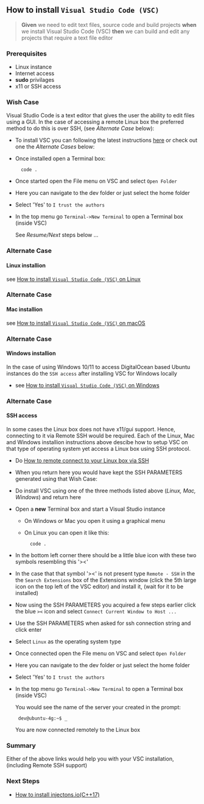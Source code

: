 ## How to install `Visual Studio Code (VSC)` 
> **Given** we need to edit text files, source code and build projects **when** we install Visual Studio Code (VSC) **then** we can build and edit any projects that require a text file editor  

### Prerequisites
- Linux instance
- Internet access
- **sudo** privilages 
- x11 or SSH access

### Wish Case
Visual Studio Code is a text editor that gives the user the ability to edit files using a GUI. In the case of accessing a remote Linux box the preferred method to do this is over SSH, (see *Alternate Case* below):
- To install VSC you can following the latest instructions [here](https://code.visualstudio.com/download) or check out one the *Alternate Cases* below:

- Once installed open a Terminal box:

        code .

 - Once started open the File menu on VSC and select `Open Folder`
 - Here you can navigate to the dev folder or just select the home folder
 - Select 'Yes' to `I trust the authors`
 - In the top menu go `Terminal->New Terminal` to open a Terminal box (inside VSC)

    See *Resume/Next* steps below ...

### Alternate Case
#### Linux installion
see [How to install `Visual Studio Code (VSC)` on Linux](https://github.com/perriera/for_interfaces/tree/main/vsc/linux)

### Alternate Case
#### Mac installion
see [How to install `Visual Studio Code (VSC)` on macOS](https://github.com/perriera/for_interfaces/tree/main/vsc/mac)

### Alternate Case
#### Windows installion
In the case of using Windows 10/11 to access DigitalOcean based Ubuntu instances do the `SSH access` after installing VSC for Windows locally
- see [How to install `Visual Studio Code (VSC)` on Windows](https://github.com/perriera/for_interfaces/tree/main/vsc/windows)

### Alternate Case
#### SSH access
In some cases the Linux box does not have x11/gui support. Hence, connecting to it via Remote SSH would be required. Each of the Linux, Mac and Windows installion instructions above descibe how to setup VSC on that type of operating system yet access a Linux box using SSH protocol.

- Do [How to remote connect to your Linux box via SSH](https://github.com/perriera/for_interfaces/blob/main/ssh/REMOTE_SSH.md) 
- When you return here you would have kept the SSH PARAMETERS generated using that Wish Case:
- Do install VSC using one of the three methods listed above (*Linux, Mac, Windows*) and return here
 - Open a **new** Terminal box and start a Visual Studio instance

    - On Windows or Mac you open it using a graphical menu
    - On Linux you can open it like this:

            code . 

 - In the bottom left corner there should be a little blue icon with these two symbols resembling this '><'
 - In the case that that symbol '><' is not present type `Remote - SSH` in the the `Search Extensions` box of the Extensions window (click the 5th large icon on the top left of the VSC editor) and install it, (wait for it to be installed)
 - Now using the SSH PARAMETERS you acquired a few steps earlier click the blue `><` icon and select `Connect Current Window to Host ... `
 - Use the SSH PARAMETERS when asked for ssh connection string and click enter
 - Select `Linux` as the operating system type
 - Once connected open the File menu on VSC and select `Open Folder`
 - Here you can navigate to the dev folder or just select the home folder
 - Select 'Yes' to `I trust the authors`
 - In the top menu go `Terminal->New Terminal` to open a Terminal box (inside VSC)
 
    You would see the name of the server your created in the prompt:

        dev@ubuntu-4g:~$ _ 

    You are now connected remotely to the Linux box

### Summary
Either of the above links would help you with your VSC installation, (including Remote SSH support)

### Next Steps

- [How to install injectons.io(C++17)](https://github.com/perriera/injections)



